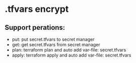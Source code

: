 # .tfvars encrypt
## Support perations:
* put: put secret.tfvars to secret manager
* get: get secret.tfvars from secret manager
* plan: terraform plan and auto add var-file: secret.tfvars 
* apply: terraform apply and auto add var-file: secret.tfvars
